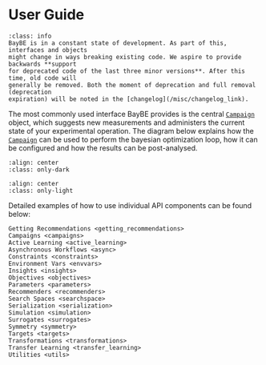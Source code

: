# User Guide

```{admonition} Backwards Compatibility and Deprecations
:class: info
BayBE is in a constant state of development. As part of this, interfaces and objects
might change in ways breaking existing code. We aspire to provide backwards **support
for deprecated code of the last three minor versions**. After this time, old code will
generally be removed. Both the moment of deprecation and full removal (deprecation
expiration) will be noted in the [changelog](/misc/changelog_link).
```

The most commonly used interface BayBE provides is the central 
[`Campaign`](baybe.campaign.Campaign) object,
which suggests new measurements and administers the current state of 
your experimental operation. The diagram below explains how the 
[`Campaign`](baybe.campaign.Campaign) can be used to perform 
the bayesian optimization loop, how it can be configured and 
how the results can be post-analysed.

```{image} ../_static/api_overview_dark.svg
:align: center
:class: only-dark
```

```{image} ../_static/api_overview_light.svg
:align: center
:class: only-light
```

Detailed examples of how to use individual API components can be found below:

```{toctree}
Getting Recommendations <getting_recommendations>
Campaigns <campaigns>
Active Learning <active_learning>
Asynchronous Workflows <async>
Constraints <constraints>
Environment Vars <envvars>
Insights <insights>
Objectives <objectives>
Parameters <parameters>
Recommenders <recommenders>
Search Spaces <searchspace>
Serialization <serialization>
Simulation <simulation>
Surrogates <surrogates>
Symmetry <symmetry>
Targets <targets>
Transformations <transformations>
Transfer Learning <transfer_learning>
Utilities <utils>
```